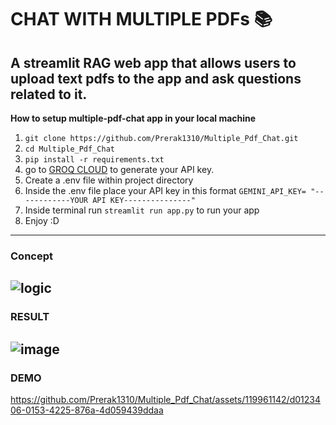 # CHAT WITH MULTIPLE PDFs 📚

## A streamlit RAG web app that allows users to upload text pdfs to the app and ask questions related to it.

**How to setup multiple-pdf-chat app in your local machine**
1. `git clone https://github.com/Prerak1310/Multiple_Pdf_Chat.git`
2. `cd Multiple_Pdf_Chat`
3. `pip install -r requirements.txt`
4. go to [GROQ CLOUD](https://console.groq.com/keys) to generate your API key.
5. Create a .env file within project directory
6. Inside the .env file place your API key in this format `GEMINI_API_KEY= "------------YOUR API KEY---------------"`
7. Inside terminal run `streamlit run app.py` to run your app
8. Enjoy :D
---

### **Concept**
![logic](https://github.com/Prerak1310/Multiple_Pdf_Chat/assets/119961142/c942ebf9-8bca-4854-b4ce-295645232e98)
---
### **RESULT**
![image](https://github.com/Prerak1310/Multiple_Pdf_Chat/assets/119961142/cfc8c868-19bc-4bb5-9996-b41be9694098)
---

### **DEMO**
https://github.com/Prerak1310/Multiple_Pdf_Chat/assets/119961142/d0123406-0153-4225-876a-4d059439ddaa







